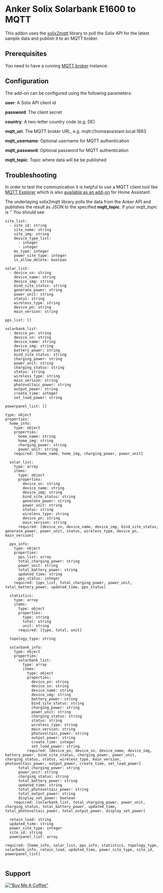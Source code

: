 # Anker Solix Solarbank E1600 to MQTT

This addon uses the [solix2mqtt](https://github.com/tomquist/solix2mqtt) library to poll the Solix API for the latest sample data and publish it to an MQTT broker.

## Prerequisites

You need to have a running [MQTT broker](https://github.com/home-assistant/addons/tree/master/mosquitto) instance.

## Configuration

The add-on can be configured using the following parameters:

__user__: A Solix API client id

__password__: The client secret

__country__: A two-letter country code (e.g. DE)

__mqtt_uri__: The MQTT broker URL, e.g. mqtt://homeassistant.local:1883

__mqtt_username__: Optional username for MQTT authentication

__mqtt_password__: Optional password for MQTT authentication

__mqtt_topic__: Topic where data will be be published

## Troubleshooting
 In order to test the communication it is helpful to use a MQTT client tool like [MQTT Explorer](https://mqtt-explorer.com/) which is also [available as an add-on](https://github.com/home-assistant/addons/tree/master/mosquitto) for Home Assistant.

The underlaying solix2mqtt library polls the data from the Anker API and publishes the result as JSON to the specified __mqtt_topic__. If your mqtt_topic is '' You should see

```
site_list:
  - site_id: string
    site_name: string
    site_img: string
    device_type_list:
      - integer
      - integer
    ms_type: integer
    power_site_type: integer
    is_allow_delete: boolean

solar_list:
  - device_sn: string
    device_name: string
    device_img: string
    bind_site_status: string
    generate_power: string
    power_unit: string
    status: string
    wireless_type: string
    device_pn: string
    main_version: string

pps_list: []

solarbank_list:
  - device_pn: string
    device_sn: string
    device_name: string
    device_img: string
    battery_power: string
    bind_site_status: string
    charging_power: string
    power_unit: string
    charging_status: string
    status: string
    wireless_type: string
    main_version: string
    photovoltaic_power: string
    output_power: string
    create_time: integer
    set_load_power: string

powerpanel_list: []
```

```
type: object
properties:
  home_info:
    type: object
    properties:
      home_name: string
      home_img: string
      charging_power: string
      power_unit: string
    required: [home_name, home_img, charging_power, power_unit]

  solar_list:
    type: array
    items:
      type: object
      properties:
        device_sn: string
        device_name: string
        device_img: string
        bind_site_status: string
        generate_power: string
        power_unit: string
        status: string
        wireless_type: string
        device_pn: string
        main_version: string
      required: [device_sn, device_name, device_img, bind_site_status, generate_power, power_unit, status, wireless_type, device_pn, main_version]

  pps_info:
    type: object
    properties:
      pps_list: array
      total_charging_power: string
      power_unit: string
      total_battery_power: string
      updated_time: string
      pps_status: integer
    required: [pps_list, total_charging_power, power_unit, total_battery_power, updated_time, pps_status]

  statistics:
    type: array
    items:
      type: object
      properties:
        type: string
        total: string
        unit: string
      required: [type, total, unit]

  topology_type: string

  solarbank_info:
    type: object
    properties:
      solarbank_list:
        type: array
        items:
          type: object
          properties:
            device_pn: string
            device_sn: string
            device_name: string
            device_img: string
            battery_power: string
            bind_site_status: string
            charging_power: string
            power_unit: string
            charging_status: string
            status: string
            wireless_type: string
            main_version: string
            photovoltaic_power: string
            output_power: string
            create_time: integer
            set_load_power: string
          required: [device_pn, device_sn, device_name, device_img, battery_power, bind_site_status, charging_power, power_unit, charging_status, status, wireless_type, main_version, photovoltaic_power, output_power, create_time, set_load_power]
      total_charging_power: string
      power_unit: string
      charging_status: string
      total_battery_power: string
      updated_time: string
      total_photovoltaic_power: string
      total_output_power: string
      display_set_power: boolean
    required: [solarbank_list, total_charging_power, power_unit, charging_status, total_battery_power, updated_time, total_photovoltaic_power, total_output_power, display_set_power]

  retain_load: string
  updated_time: string
  power_site_type: integer
  site_id: string
  powerpanel_list: array

required: [home_info, solar_list, pps_info, statistics, topology_type, solarbank_info, retain_load, updated_time, power_site_type, site_id, powerpanel_list]


```

## Support
[!["Buy Me A Coffee"](https://www.buymeacoffee.com/assets/img/custom_images/orange_img.png)](https://www.buymeacoffee.com/markusmauch)
